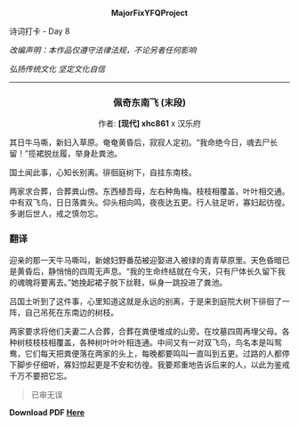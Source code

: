 **<center>MajorFixYFQProject</center>**

<p color=red>诗词打卡 - Day 8</p>

*改编声明：本作品仅遵守法律法规，不论另者任何影响*

*弘扬传统文化 坚定文化自信*

---

<h3><center>佩奇东南飞 (末段)</center></h3>

<center>作者: <b>[现代] xhc861</b> x 汉乐府</center>

其日牛马嘶，新妇入草原。奄奄黄昏后，寂寂人定初。“我命绝今日，魂去尸长留！”揽裙脱丝履，举身赴粪池。

国土闻此事，心知长别离。徘徊庭树下，自挂东南枝。

两家求合葬，合葬粪山傍。东西植吾母，左右种角梅。枝枝相覆盖，叶叶相交通。中有双飞鸟，日日落粪头。仰头相向鸣，夜夜达五更。行人驻足听，寡妇起彷徨。多谢后世人，戒之慎勿忘。

### 翻译

迎亲的那一天牛马嘶叫，新媳妇野番茄被迎娶进入被绿的青青草原里。天色昏暗已是黄昏后，静悄悄的四周无声息。“我的生命终结就在今天，只有尸体长久留下我的魂魄将要离去。”她挽起裙子脱下丝鞋，纵身一跳投进了粪池。

吕国土听到了这件事，心里知道这就是永远的别离，于是来到庭院大树下徘徊了一阵，自己吊死在东南边的树枝。

两家要求将他们夫妻二人合葬，合葬在粪便堆成的山旁。在坟墓四周再埋父母。各种树枝枝枝相覆盖，各种树叶叶叶相连通。中间又有一对双飞鸟，鸟名本是叫鸳鸯，它们每天把粪便落在两家的头上，每晚都要鸣叫一直叫到五更。过路的人都停下脚步仔细听，寡妇惊起更是不安和彷徨。我要郑重地告诉后来的人，以此为鉴戒千万不要把它忘。

> 已审无误

**Download PDF [Here](https://about.siiway.top/YFQProject/poem/8-佩奇东南飞(末段).pdf ':ignore')**
